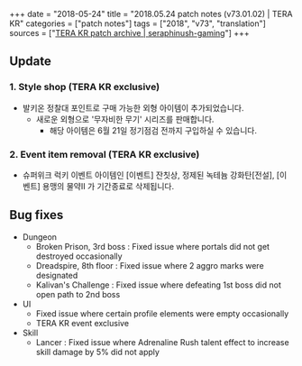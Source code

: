 +++
date = "2018-05-24"
title = "2018.05.24 patch notes (v73.01.02) | TERA KR"
categories = ["patch notes"]
tags = ["2018", "v73", "translation"]
sources = ["[TERA KR patch archive | seraphinush-gaming](/ko/patch/2018/v73-01-02)"]
+++

## Update

### 1. Style shop (TERA KR exclusive)
- 발키온 정찰대 포인트로 구매 가능한 외형 아이템이 추가되었습니다.
  - 새로운 외형으로 '무자비한 무기' 시리즈를 판매합니다.
    - 해당 아이템은 6월 21일 정기점검 전까지 구입하실 수 있습니다.

### 2. Event item removal (TERA KR exclusive)
- 슈퍼위크 럭키 이벤트 아이템인 [이벤트] 잔칫상, 정제된 녹테늄 강화탄[전설], [이벤트] 용맹의 물약II 가 기간종료로 삭제됩니다.

## Bug fixes

- Dungeon
  - Broken Prison, 3rd boss : Fixed issue where portals did not get destroyed occasionally
  - Dreadspire, 8th floor : Fixed issue where 2 aggro marks were designated
  - Kalivan's Challenge : Fixed issue where defeating 1st boss did not open path to 2nd boss
- UI
  - Fixed issue where certain profile elements were empty occasionally
  - TERA KR event exclusive
- Skill
  - Lancer : Fixed issue where Adrenaline Rush talent effect to increase skill damage by 5% did not apply
